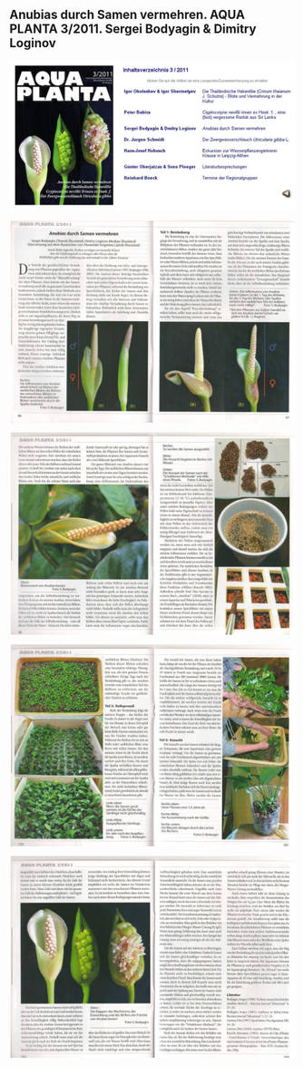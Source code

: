 ## Anubias durch Samen vermehren. AQUA PLANTA 3/2011. Sergei Bodyagin & Dimitry Loginov

![](./01.jpg)

![](./02.jpg)

![](./03.jpg)

![](./04.jpg)

![](./05.jpg)

